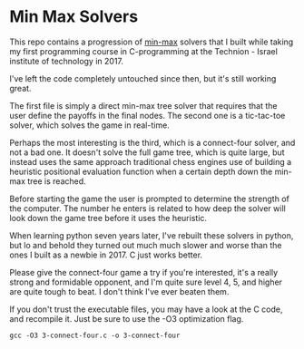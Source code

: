 # Min Max Solvers

This repo contains a progression of [min-max](https://en.wikipedia.org/wiki/Minimax) solvers that I built while taking my first programming course in C-programming at the Technion - Israel institute of technology in 2017.

I've left the code completely untouched since then, but it's still working great.

The first file is simply a direct min-max tree solver that requires that the user define the payoffs in the final nodes. The second one is a tic-tac-toe solver, which solves the game in real-time.

Perhaps the most interesting is the third, which is a connect-four solver, and not a bad one. It doesn't solve the full game tree, which is quite large, but instead uses the same approach traditional chess engines use of building a heuristic positional evaluation function when a certain depth down the min-max tree is reached.

Before starting the game the user is prompted to determine the strength of the computer. The number he enters is related to how deep the solver will look down the game tree before it uses the heuristic.

When learning python seven years later, I've rebuilt these solvers in python, but lo and behold they turned out much much slower and worse than the ones I built as a newbie in 2017. C just works better.

Please give the connect-four game a try if you're interested, it's a really strong and formidable opponent, and I'm quite sure level 4, 5, and higher are quite tough to beat. I don't think I've ever beaten them.

If you don't trust the executable files, you may have a look at the C code, and recompile it. Just be sure to use the -O3 optimization flag.

```
gcc -O3 3-connect-four.c -o 3-connect-four
```
